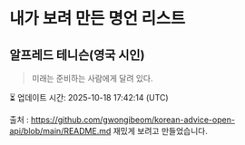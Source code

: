 # 내가 보려 만든 명언 리스트

##  알프레드 테니슨(영국 시인)
> 미래는 준비하는 사람에게 달려 있다.


⏳ 업데이트 시간: 2025-10-18 17:42:14 (UTC)

출처 : https://github.com/gwongibeom/korean-advice-open-api/blob/main/README.md
재밌게 보려고 만들었습니다.
